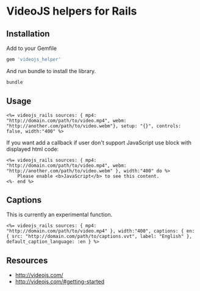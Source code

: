 # VideoJS helpers for Rails

## Installation

Add to your Gemfile

```ruby
gem 'videojs_helper'
```

And run bundle to install the library.

```ruby
bundle
```

## Usage

```erb
<%= videojs_rails sources: { mp4: "http://domain.com/path/to/video.mp4", webm: "http://another.com/path/to/video.webm"}, setup: "{}", controls: false, width:"400" %>
```

If you want add a callback if user don't support JavaScript use block with displayed html code:

```erb
<%= videojs_rails sources: { mp4: "http://domain.com/path/to/video.mp4", webm: "http://another.com/path/to/video.webm" }, width:"400" do %>
	Please enable <b>JavaScript</b> to see this content.
<%- end %>
```

## Captions

This is currently an experimental function.

```erb
<%= videojs_rails sources: { mp4: "http://domain.com/path/to/video.mp4" }, width:"400", captions: { en: { src: "http://domain.com/path/to/captions.vvt", label: "English" }, default_caption_language: :en } %>
```

## Resources
* http://videojs.com/
* http://videojs.com/#getting-started
